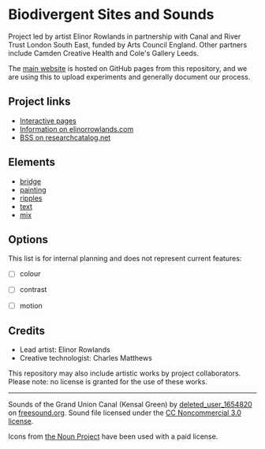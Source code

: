 # Biodivergent Sites and Sounds

Project led by artist Elinor Rowlands in partnership with Canal and River Trust London South East, funded by Arts 
Council England. Other partners include Camden Creative Health and Cole's Gallery Leeds. 

The [main website](https://elinorrowlands.github.com/) is hosted on GitHub pages from this repository, and we are using this to upload experiments and generally document our process.

## Project links
- [Interactive pages](https://elinorrowlands.github.io/bss/)
- [Information on elinorrowlands.com](https://www.elinorrowlands.com/biodivergent-sites-and-sounds)
- [BSS on researchcatalog.net](https://www.researchcatalogue.net/view/1934405/1934406)

## Elements
- [bridge](https://elinorrowlands.github.io/bss/bridge)
- [painting](https://elinorrowlands.github.io/bss/painting)
- [ripples](https://elinorrowlands.github.io/bss/ripples)
- [text](https://elinorrowlands.github.io/bss/text)
- [mix](https://elinorrowlands.github.io/bss/mix/)

## Options
This list is for internal planning and does not represent current features:
- [ ] colour
- [ ] contrast
- [ ] motion


## Credits
- Lead artist: Elinor Rowlands
- Creative technologist: Charles Matthews

This repository may also include artistic works by project collaborators. 
Please note: no license is granted for the use of these works. 

---
Sounds of the Grand Union Canal (Kensal Green) by <a href=https://freesound.org/people/deleted_user_1654820/sounds/98823/>deleted_user_1654820</a> on <a href=https://freesound.org/>freesound.org</a>.  Sound file licensed under the <a href="https://creativecommons.org/licenses/by-nc/3.0/">CC Noncommercial 3.0 license</a>.

Icons from [the Noun Project](https://thenounproject.com/) have been used with a paid license.